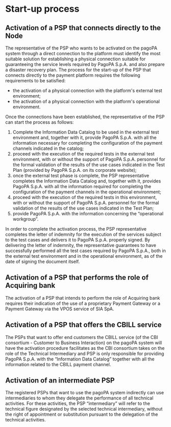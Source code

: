 # Start-up process

## Activation of a PSP that connects directly to the Node <a href="#invedfdp2run" id="invedfdp2run"></a>

The representative of the PSP who wants to be activated on the pagoPA system through a direct connection to the platform must identify the most suitable solution for establishing a physical connection suitable for guaranteeing the service levels required by PagoPA S.p.A. and also prepare a disaster recovery plan. The process for the start-up of the PSP that connects directly to the payment platform requires the following requirements to be satisfied:

* the activation of a physical connection with the platform's external test environment;
* the activation of a physical connection with the platform's operational environment.

Once the connections have been established, the representative of the PSP can start the process as follows:

1. Complete the Information Data Catalog to be used in the external test environment and, together with it, provide PagoPA S.p.A. with all the information necessary for completing the configuration of the payment channels indicated in the catalog;
2. proceed with the execution of the required tests in the external test environment, with or without the support of PagoPA S.p.A. personnel for the formal validation of the results of the use cases indicated in the Test Plan (provided by PagoPA S.p.A. on its corporate website);
3. once the external test phase is complete, the PSP representative completes the Information Data Catalog and, together with it, provides PagoPA S.p.A. with all the information required for completing the configuration of the payment channels in the operational environment;
4. proceed with the execution of the required tests in this environment, with or without the support of PagoPA S.p.A. personnel for the formal validation of the results of the use cases indicated in the Test Plan;
5. provide PagoPA S.p.A. with the information concerning the “operational workgroup”.

In order to complete the activation process, the PSP representative completes the letter of indemnity for the execution of the services subject to the test cases and delivers it to PagoPA S.p.A. properly signed. By delivering the letter of indemnity, the representative guarantees to have successfully performed all the test cases required by PagoPA S.p.A., both in the external test environment and in the operational environment, as of the date of signing the document itself.

## Activation of a PSP that performs the role of Acquiring bank <a href="#keca5uub56eg" id="keca5uub56eg"></a>

The activation of a PSP that intends to perform the role of Acquiring bank requires their indication of the use of a proprietary Payment Gateway or a Payment Gateway via the VPOS service of SIA SpA.

## Activation of a PSP that offers the CBILL service <a href="#y4fovt50y64o" id="y4fovt50y64o"></a>

The PSPs that want to offer end customers the CBILL service (of the CBI consortium - Customer to Business Interaction) on the pagoPA system will have the activation procedure facilitates as the CBI consortium takes on the role of the Technical Intermediary and PSP is only responsible for providing PagoPA S.p.A. with the “Information Data Catalog” together with all the information related to the CBILL payment channel.

## Activation of an intermediate PSP <a href="#smow7ueaopam" id="smow7ueaopam"></a>

The registered PSPs that want to use the pagoPA system indirectly can use intermediaries to whom they delegate the performance of all technical activities. For these activities, the PSP “intermediary” will refer to the technical figure designated by the selected technical intermediary, without the right of appointment or substitution pursuant to the delegation of the technical activities.